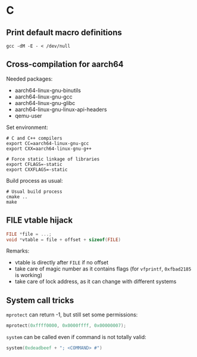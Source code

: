 # C

## Print default macro definitions

```shell
gcc -dM -E - < /dev/null
```

## Cross-compilation for aarch64

Needed packages:
- aarch64-linux-gnu-binutils
- aarch64-linux-gnu-gcc
- aarch64-linux-gnu-glibc
- aarch64-linux-gnu-linux-api-headers
- qemu-user

Set environment:
```shell
# C and C++ compilers
export CC=aarch64-linux-gnu-gcc
export CXX=aarch64-linux-gnu-g++

# Force static linkage of libraries
export CFLAGS=-static
export CXXFLAGS=-static
```

Build process as usual:
```shell
# Usual build process
cmake ..
make
```

## FILE vtable hijack

```c
FILE *file = ...;
void *vtable = file + offset + sizeof(FILE)
```

Remarks:
- vtable is directly after `FILE` if no offset
- take care of magic number as it contains flags (for `vfprintf`,  `0xfbad2185` is working)
- take care of lock address, as it can change with different systems

## System call tricks

`mprotect` can return -1, but still set some permissions:
```c
mprotect(0xffff0000, 0x0000ffff, 0x00000007);
```

`system` can be called even if command is not totally valid:
```c
system(0xdeadbeef + "; <COMMAND> #")
```
